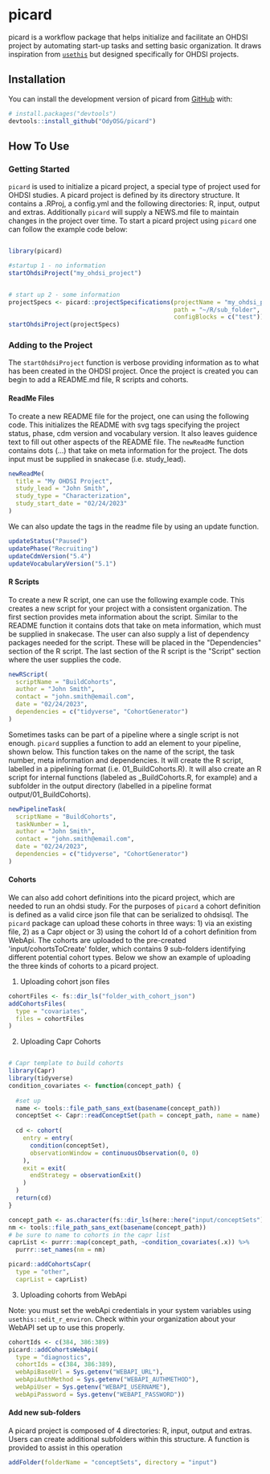 # picard

<!-- badges: start -->

<!-- badges: end -->

picard is a workflow package that helps initialize and facilitate an OHDSI project by automating start-up tasks and setting basic organization. It draws inspiration from [`usethis`](https://usethis.r-lib.org/) but designed specifically for OHDSI projects.

## Installation

You can install the development version of picard from [GitHub](https://github.com/) with:

``` r
# install.packages("devtools")
devtools::install_github("OdyOSG/picard")
```

## How To Use

### Getting Started

`picard` is used to initialize a picard project, a special type of project used for OHDSI studies. A picard project is defined by its directory structure. It contains a .RProj, a config.yml and the following directories: R, input, output and extras. Additionally `picard` will supply a NEWS.md file to maintain changes in the project over time. To start a picard project using `picard` one can follow the example code below:

``` r

library(picard)

#startup 1 - no information
startOhdsiProject("my_ohdsi_project")


# start up 2 - some information
projectSpecs <- picard::projectSpecifications(projectName = "my_ohdsi_project",
                                              path = "~/R/sub_folder",
                                              configBlocks = c("test"))
startOhdsiProject(projectSpecs)
```

### Adding to the Project

The `startOhdsiProject` function is verbose providing information as to what has been created in the OHDSI project. Once the project is created you can begin to add a README.md file, R scripts and cohorts.

#### ReadMe Files

To create a new README file for the project, one can using the following code. This initializes the README with svg tags specifying the project status, phase, cdm version and vocabulary version. It also leaves guidence text to fill out other aspects of the README file. The `newReadMe` function contains dots (...) that take on meta information for the project. The dots input must be supplied in snakecase (i.e. study_lead).

``` r
newReadMe(
  title = "My OHDSI Project",
  study_lead = "John Smith",
  study_type = "Characterization",
  study_start_date = "02/24/2023"
)
```

We can also update the tags in the readme file by using an update function. 
``` r
updateStatus("Paused")
updatePhase("Recruiting")
updateCdmVersion("5.4")
updateVocabularyVersion("5.1")
```


#### R Scripts

To create a new R script, one can use the following example code. This creates a new script for your project with a consistent organization. The first section provides meta information about the script. Similar to the README function it contains dots that take on meta information, which must be supplied in snakecase. The user can also supply a list of dependency packages needed for the script. These will be placed in the "Dependencies" section of the R script. The last section of the R script is the "Script" section where the user supplies the code.

``` r
newRScript(
  scriptName = "BuildCohorts",
  author = "John Smith",
  contact = "john.smith@email.com",
  date = "02/24/2023",
  dependencies = c("tidyverse", "CohortGenerator")
)
```

Sometimes tasks can be part of a pipeline where a single script is not enough. `picard` supplies a function to add an element to your pipeline, shown below. This function takes on the name of the script, the task number, meta information and dependencies. It will create the R script, labelled in a pipelining format (i.e. 01_BuildCohorts.R). It will also create an R script for internal functions (labeled as \_BuildCohorts.R, for example) and a subfolder in the output directory (labelled in a pipeline format output/01_BuildCohorts).

``` r
newPipelineTask(
  scriptName = "BuildCohorts",
  taskNumber = 1,
  author = "John Smith",
  contact = "john.smith@email.com",
  date = "02/24/2023",
  dependencies = c("tidyverse", "CohortGenerator")
)
```
#### Cohorts

We can also add cohort definitions into the picard project, which are needed to run an ohdsi study. For the purposes of `picard` a cohort definition is defined as a valid circe json file that can be serialized to ohdsisql. The `picard` package can upload these cohorts in three ways: 1) via an existing file, 2) as a Capr object or 3) using the cohort Id of a cohort definition from WebApi. The cohorts are uploaded to the pre-created 'input/cohortsToCreate' folder, which contains 9 sub-folders identifying different potential cohort types. Below we show an example of uploading the three kinds of cohorts to a picard project. 

1) Uploading cohort json files

``` r
cohortFiles <- fs::dir_ls("folder_with_cohort_json")
addCohortsFiles(
  type = "covariates",
  files = cohortFiles
)
```

2) Uploading Capr Cohorts

``` r

# Capr template to build cohorts
library(Capr)
library(tidyverse)
condition_covariates <- function(concept_path) {
  
  #set up
  name <- tools::file_path_sans_ext(basename(concept_path))
  conceptSet <- Capr::readConceptSet(path = concept_path, name = name)
  
  cd <- cohort(
    entry = entry(
      condition(conceptSet),
      observationWindow = continuousObservation(0, 0)
    ),
    exit = exit(
      endStrategy = observationExit()
    )
  )
  return(cd)
}

concept_path <- as.character(fs::dir_ls(here::here("input/conceptSets")))
nm <- tools::file_path_sans_ext(basename(concept_path))
# be sure to name to cohorts in the capr list
caprList <- purrr::map(concept_path, ~condition_covariates(.x)) %>%
  purrr::set_names(nm = nm)

picard::addCohortsCapr(
  type = "other",
  caprList = caprList)
```

3) Uploading cohorts from WebApi

Note: you must set the webApi credentials in your system variables using `usethis::edit_r_environ`. Check within your organization about your WebAPI set up to use this properly.

``` r
cohortIds <- c(384, 386:389)
picard::addCohortsWebApi(
  type = "diagnostics",
  cohortIds = c(384, 386:389),
  webApiBaseUrl = Sys.getenv("WEBAPI_URL"),
  webApiAuthMethod = Sys.getenv("WEBAPI_AUTHMETHOD"),
  webApiUser = Sys.getenv("WEBAPI_USERNAME"),
  webApiPassword = Sys.getenv("WEBAPI_PASSWORD"))
```


#### Add new sub-folders

A picard project is composed of 4 directories: R, input, output and extras. Users can create additional subfolders within this structure. A function is provided to assist in this operation

``` r
addFolder(folderName = "conceptSets", directory = "input")
```
